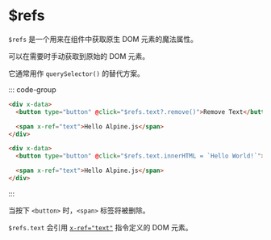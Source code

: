 # $refs

`$refs` 是一个用来在组件中获取原生 DOM 元素的魔法属性。

可以在需要时手动获取到原始的 DOM 元素。

它通常用作 `querySelector()` 的替代方案。

::: code-group

```html [remove()]
<div x-data>
  <button type="button" @click="$refs.text?.remove()">Remove Text</button>

  <span x-ref="text">Hello Alpine.js</span>
</div>
```

```html [innerHTML]
<div x-data>
  <button type="button" @click="$refs.text.innerHTML = `Hello World!`">Change</button>

  <span x-ref="text">Hello Alpine.js</span>
</div>
```
:::

当按下 `<button>` 时，`<span>` 标签将被删除。

`$refs.text` 会引用 [`x-ref="text"`](../directives/x-ref.md) 指令定义的 DOM 元素。
